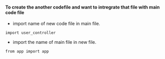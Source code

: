 #### To create the another codefile and want to intregrate that file with main code file
- import name of new code file in main file.
```
import user_controller
```

- import the name of main file in new file.
```
from app import app
```














